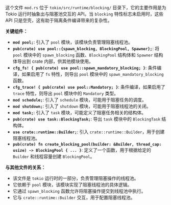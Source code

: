 这个文件 `mod.rs` 位于 `tokio/src/runtime/blocking/` 目录下，它的主要作用是为 Tokio 运行时抽象出与阻塞池交互的 API。当 `blocking` 特性标志未启用时，这些 API 只是空壳，这有助于隔离条件编译带来的复杂性。

**关键组件：**

*   **`mod pool;`**: 引入了 `pool` 模块，该模块负责管理阻塞线程池。
*   **`pub(crate) use pool::{spawn_blocking, BlockingPool, Spawner};`**: 将 `pool` 模块中的 `spawn_blocking` 函数、`BlockingPool` 结构体和 `Spawner` 结构体导出到 crate 内部，供其他模块使用。
*   **`cfg_fs! { pub(crate) use pool::spawn_mandatory_blocking; }`**:  条件编译，如果启用了 `fs` 特性，则导出 `pool` 模块中的 `spawn_mandatory_blocking` 函数。
*   **`cfg_trace! { pub(crate) use pool::Mandatory; }`**: 条件编译，如果启用了 `trace` 特性，则导出 `pool` 模块中的 `Mandatory` 类型。
*   **`mod schedule;`**: 引入了 `schedule` 模块，可能用于阻塞任务的调度。
*   **`mod shutdown;`**: 引入了 `shutdown` 模块，可能用于阻塞线程池的关闭。
*   **`mod task;`**: 引入了 `task` 模块，可能定义了阻塞任务相关的结构体。
*   **`pub(crate) use task::BlockingTask;`**: 导出 `task` 模块中的 `BlockingTask` 结构体。
*   **`use crate::runtime::Builder;`**: 引入 `crate::runtime::Builder`，用于创建阻塞线程池。
*   **`pub(crate) fn create_blocking_pool(builder: &Builder, thread_cap: usize) -> BlockingPool { ... }`**:  定义了一个函数，用于根据给定的 `Builder` 和线程容量创建 `BlockingPool`。

**与其他文件的关系：**

*   该文件是 `tokio` 运行时的一部分，负责管理阻塞操作的线程池。
*   它依赖于 `pool` 模块，该模块实现了阻塞线程池的具体逻辑。
*   它通过 `spawn_blocking` 函数允许将阻塞操作提交到线程池中执行。
*   它与 `crate::runtime::Builder` 交互，用于配置阻塞线程池。
